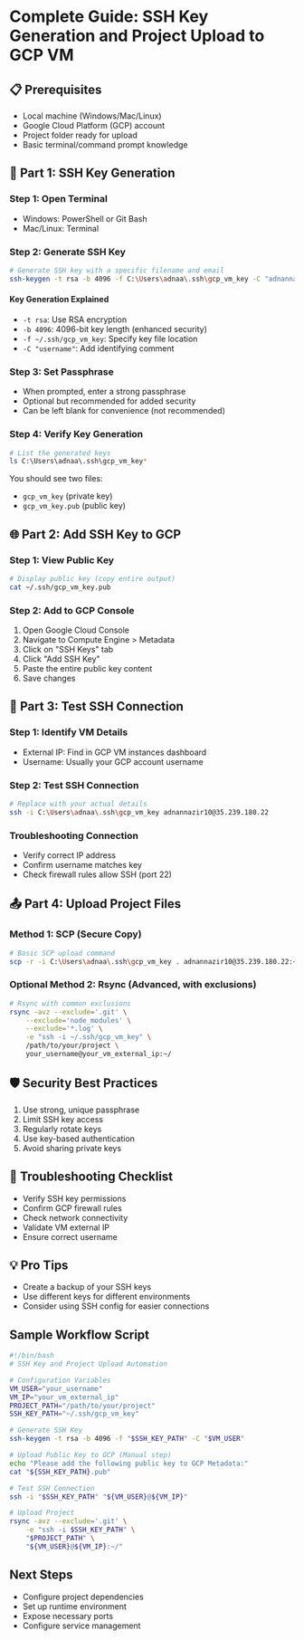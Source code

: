 # Complete Guide: SSH Key Generation and Project Upload to GCP VM

## 📋 Prerequisites
- Local machine (Windows/Mac/Linux)
- Google Cloud Platform (GCP) account
- Project folder ready for upload
- Basic terminal/command prompt knowledge

## 🔑 Part 1: SSH Key Generation

### Step 1: Open Terminal
- Windows: PowerShell or Git Bash
- Mac/Linux: Terminal

### Step 2: Generate SSH Key
```bash
# Generate SSH key with a specific filename and email
ssh-keygen -t rsa -b 4096 -f C:\Users\adnaa\.ssh\gcp_vm_key -C "adnannazir10"
```

#### Key Generation Explained
- `-t rsa`: Use RSA encryption
- `-b 4096`: 4096-bit key length (enhanced security)
- `-f ~/.ssh/gcp_vm_key`: Specify key file location
- `-C "username"`: Add identifying comment

### Step 3: Set Passphrase
- When prompted, enter a strong passphrase
- Optional but recommended for added security
- Can be left blank for convenience (not recommended)

### Step 4: Verify Key Generation
```bash
# List the generated keys
ls C:\Users\adnaa\.ssh\gcp_vm_key*
```
You should see two files:
- `gcp_vm_key` (private key)
- `gcp_vm_key.pub` (public key)

## 🌐 Part 2: Add SSH Key to GCP

### Step 1: View Public Key
```bash
# Display public key (copy entire output)
cat ~/.ssh/gcp_vm_key.pub
```

### Step 2: Add to GCP Console
1. Open Google Cloud Console
2. Navigate to Compute Engine > Metadata
3. Click on "SSH Keys" tab
4. Click "Add SSH Key"
5. Paste the entire public key content
6. Save changes

## 🧪 Part 3: Test SSH Connection

### Step 1: Identify VM Details
- External IP: Find in GCP VM instances dashboard
- Username: Usually your GCP account username

### Step 2: Test SSH Connection
```bash
# Replace with your actual details
ssh -i C:\Users\adnaa\.ssh\gcp_vm_key adnannazir10@35.239.180.22
```

### Troubleshooting Connection
- Verify correct IP address
- Confirm username matches key
- Check firewall rules allow SSH (port 22)

## 📤 Part 4: Upload Project Files

### Method 1: SCP (Secure Copy)
```bash
# Basic SCP upload command
scp -r -i C:\Users\adnaa\.ssh\gcp_vm_key . adnannazir10@35.239.180.22:~/
```

### Optional Method 2: Rsync (Advanced, with exclusions)
```bash
# Rsync with common exclusions
rsync -avz --exclude='.git' \
    --exclude='node_modules' \
    --exclude='*.log' \
    -e "ssh -i ~/.ssh/gcp_vm_key" \
    /path/to/your/project \
    your_username@your_vm_external_ip:~/
```

## 🛡️ Security Best Practices
1. Use strong, unique passphrase
2. Limit SSH key access
3. Regularly rotate keys
4. Use key-based authentication
5. Avoid sharing private keys

## 🔧 Troubleshooting Checklist
- Verify SSH key permissions
- Confirm GCP firewall rules
- Check network connectivity
- Validate VM external IP
- Ensure correct username

## 💡 Pro Tips
- Create a backup of your SSH keys
- Use different keys for different environments
- Consider using SSH config for easier connections

## Sample Workflow Script
```bash
#!/bin/bash
# SSH Key and Project Upload Automation

# Configuration Variables
VM_USER="your_username"
VM_IP="your_vm_external_ip"
PROJECT_PATH="/path/to/your/project"
SSH_KEY_PATH="~/.ssh/gcp_vm_key"

# Generate SSH Key
ssh-keygen -t rsa -b 4096 -f "$SSH_KEY_PATH" -C "$VM_USER"

# Upload Public Key to GCP (Manual step)
echo "Please add the following public key to GCP Metadata:"
cat "${SSH_KEY_PATH}.pub"

# Test SSH Connection
ssh -i "$SSH_KEY_PATH" "${VM_USER}@${VM_IP}"

# Upload Project
rsync -avz --exclude='.git' \
    -e "ssh -i $SSH_KEY_PATH" \
    "$PROJECT_PATH" \
    "${VM_USER}@${VM_IP}:~/"
```

## Next Steps
- Configure project dependencies
- Set up runtime environment
- Expose necessary ports
- Configure service management
